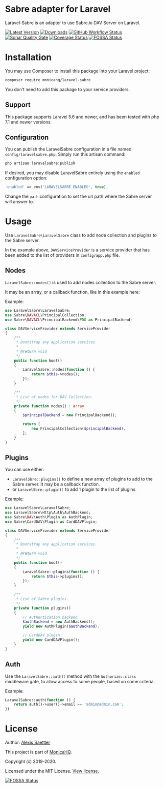 # Sabre adapter for Laravel

Laravel-Sabre is an adapter to use Sabre.io DAV Server on Laravel.

[![Latest Version](https://img.shields.io/packagist/v/monicahq/laravel-sabre.svg?style=flat-square)](https://github.com/monicahq/laravel-sabre/releases)
[![Downloads](https://img.shields.io/packagist/dt/monicahq/laravel-sabre.svg?style=flat-square)](https://packagist.org/packages/monicahq/laravel-sabre)
[![GitHub Workflow Status](https://img.shields.io/github/workflow/status/monicahq/laravel-sabre/Laravel%20Sabre%20workflow?style=flat-square)](https://github.com/monicahq/laravel-sabre/actions?query=branch%3Amaster)
[![Sonar Quality Gate](https://img.shields.io/sonar/quality_gate/monicahq_laravel-sabre?server=https%3A%2F%2Fsonarcloud.io&style=flat-square)](https://sonarcloud.io/dashboard?id=monicahq_laravel-sabre)
[![Coverage Status](https://img.shields.io/sonar/https/sonarcloud.io/monicahq_laravel-sabre/coverage.svg?style=flat-square)](https://sonarcloud.io/dashboard?id=monicahq_laravel-sabre)
[![FOSSA Status](https://app.fossa.com/api/projects/git%2Bgithub.com%2Fmonicahq%2Flaravel-sabre.svg?type=shield)](https://app.fossa.com/projects/git%2Bgithub.com%2Fmonicahq%2Flaravel-sabre?ref=badge_shield)

# Installation

You may use Composer to install this package into your Laravel project:

``` bash
composer require monicahq/laravel-sabre
```

You don't need to add this package to your service providers.

## Support

This package supports Laravel 5.6 and newer, and has been tested with php 7.1 and newer versions.


## Configuration

You can publish the LaravelSabre configuration in a file named `config/laravelsabre.php`.
Simply run this artisan command:

``` bash
php artisan laravelsabre:publish
```

If desired, you may disable LaravelSabre entirely using the `enabled` configuration option:
``` php
'enabled' => env('LARAVELSABRE_ENABLED', true),
```

Change the `path` configuration to set the url path where the Sabre server will answer to.


# Usage

Use `LaravelSabre\LaravelSabre` class to add node collection and plugins to the Sabre server.

In the example above, `DAVServiceProvider` is a service provider that has been added to the list of providers in `config/app.php` file.


## Nodes
`LaravelSabre::nodes()` is used to add nodes collection to the Sabre server.

It may be an array, or a callback function, like in this example here:

Example:
``` php
use LaravelSabre\LaravelSabre;
use Sabre\DAVACL\PrincipalCollection;
use Sabre\DAVACL\PrincipalBackend\PDO as PrincipalBackend;

class DAVServiceProvider extends ServiceProvider
{
    /**
     * Bootstrap any application services.
     *
     * @return void
     */
    public function boot()
    {
        LaravelSabre::nodes(function () {
            return $this->nodes();
        });
    }

    /**
     * List of nodes for DAV Collection.
     */
    private function nodes() : array
    {
        $principalBackend = new PrincipalBackend();

        return [
            new PrincipalCollection($principalBackend),
        ];
    }
}
```


## Plugins

You can use either:
- `LaravelSbre::plugins()` to define a new array of plugins to add to the Sabre server. It may be a callback function.
- or `LaravelSbre::plugin()` to add 1 plugin to the list of plugins.

Example:
``` php
use LaravelSabre\LaravelSabre;
use LaravelSabre\Http\Auth\AuthBackend;
use Sabre\DAV\Auth\Plugin as AuthPlugin;
use Sabre\CardDAV\Plugin as CardDAVPlugin;

class DAVServiceProvider extends ServiceProvider
{
    /**
     * Bootstrap any application services.
     *
     * @return void
     */
    public function boot()
    {
        LaravelSabre::plugins(function () {
            return $this->plugins();
        });
    }

    /**
     * List of Sabre plugins.
     */
    private function plugins()
    {
        // Authentication backend
        $authBackend = new AuthBackend();
        yield new AuthPlugin($authBackend);

        // CardDAV plugin
        yield new CardDAVPlugin();
    }
}
```


## Auth

Use the `LaravelSabre::auth()` method with the `Authorize::class` middleware gate, to allow access to some people, based on some criteria.

Example:
``` php
LaravelSabre::auth(function () {
    return auth()->user()->email == 'admin@admin.com';
})
```


# License

Author: [Alexis Saettler](https://github.com/asbiin)

This project is part of [MonicaHQ](https://github.com/monicahq/).

Copyright (c) 2019-2020.

Licensed under the MIT License. [View license](/LICENSE).


[![FOSSA Status](https://app.fossa.com/api/projects/git%2Bgithub.com%2Fmonicahq%2Flaravel-sabre.svg?type=large)](https://app.fossa.com/projects/git%2Bgithub.com%2Fmonicahq%2Flaravel-sabre?ref=badge_large)